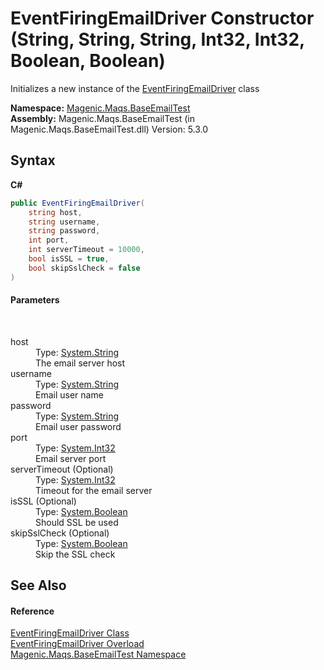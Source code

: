 # EventFiringEmailDriver Constructor (String, String, String, Int32, Int32, Boolean, Boolean)
 

Initializes a new instance of the <a href="MAQS_5/Email_AUTOGENERATED/EventFiringEmailDriver_Class">EventFiringEmailDriver</a> class

**Namespace:**&nbsp;<a href="MAQS_5/Email_AUTOGENERATED/Magenic-Maqs-BaseEmailTest_Namespace">Magenic.Maqs.BaseEmailTest</a><br />**Assembly:**&nbsp;Magenic.Maqs.BaseEmailTest (in Magenic.Maqs.BaseEmailTest.dll) Version: 5.3.0

## Syntax

**C#**<br />
``` C#
public EventFiringEmailDriver(
	string host,
	string username,
	string password,
	int port,
	int serverTimeout = 10000,
	bool isSSL = true,
	bool skipSslCheck = false
)
```


#### Parameters
&nbsp;<dl><dt>host</dt><dd>Type: <a href="http://msdn2.microsoft.com/en-us/library/s1wwdcbf" target="_blank">System.String</a><br />The email server host</dd><dt>username</dt><dd>Type: <a href="http://msdn2.microsoft.com/en-us/library/s1wwdcbf" target="_blank">System.String</a><br />Email user name</dd><dt>password</dt><dd>Type: <a href="http://msdn2.microsoft.com/en-us/library/s1wwdcbf" target="_blank">System.String</a><br />Email user password</dd><dt>port</dt><dd>Type: <a href="http://msdn2.microsoft.com/en-us/library/td2s409d" target="_blank">System.Int32</a><br />Email server port</dd><dt>serverTimeout (Optional)</dt><dd>Type: <a href="http://msdn2.microsoft.com/en-us/library/td2s409d" target="_blank">System.Int32</a><br />Timeout for the email server</dd><dt>isSSL (Optional)</dt><dd>Type: <a href="http://msdn2.microsoft.com/en-us/library/a28wyd50" target="_blank">System.Boolean</a><br />Should SSL be used</dd><dt>skipSslCheck (Optional)</dt><dd>Type: <a href="http://msdn2.microsoft.com/en-us/library/a28wyd50" target="_blank">System.Boolean</a><br />Skip the SSL check</dd></dl>

## See Also


#### Reference
<a href="MAQS_5/Email_AUTOGENERATED/EventFiringEmailDriver_Class">EventFiringEmailDriver Class</a><br /><a href="MAQS_5/Email_AUTOGENERATED/EventFiringEmailDriver_Constructor">EventFiringEmailDriver Overload</a><br /><a href="MAQS_5/Email_AUTOGENERATED/Magenic-Maqs-BaseEmailTest_Namespace">Magenic.Maqs.BaseEmailTest Namespace</a><br />